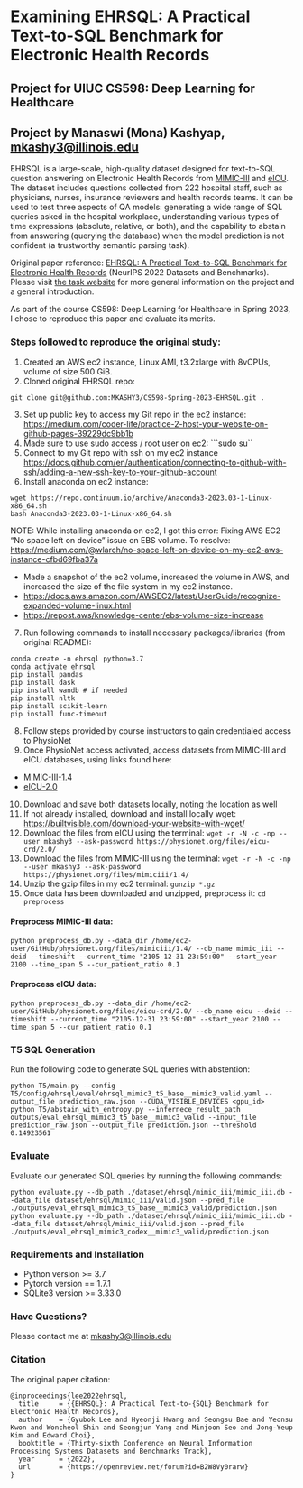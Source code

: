 # Examining EHRSQL: A Practical Text-to-SQL Benchmark for Electronic Health Records
## Project for UIUC CS598: Deep Learning for Healthcare
## Project by Manaswi (Mona) Kashyap, mkashy3@illinois.edu

EHRSQL is a large-scale, high-quality dataset designed for text-to-SQL question answering on Electronic Health Records from [MIMIC-III](https://physionet.org/content/mimiciii/1.4/) and [eICU](https://physionet.org/content/eicu-crd/2.0/). The dataset includes questions collected from 222 hospital staff, such as physicians, nurses, insurance reviewers and health records teams. It can be used to test three aspects of QA models: generating a wide range of SQL queries asked in the hospital workplace, understanding various types of time expressions (absolute, relative, or both), and the capability to abstain from answering (querying the database) when the model prediction is not confident (a trustworthy semantic parsing task).

Original paper reference: [EHRSQL: A Practical Text-to-SQL Benchmark for Electronic Health Records](https://arxiv.org/abs/2301.07695) (NeurIPS 2022 Datasets and Benchmarks). Please visit [the task website](https://glee4810.github.io/EHRSQL) for more general information on the project and a general introduction.

As part of the course CS598: Deep Learning for Healthcare in Spring 2023, I chose to reproduce this paper and evaluate its merits. 

### Steps followed to reproduce the original study: 
1) Created an AWS ec2 instance, Linux AMI, t3.2xlarge with 8vCPUs, volume of size 500 GiB. 
2) Cloned original EHRSQL repo:
 
 ```git clone git@github.com:MKASHY3/CS598-Spring-2023-EHRSQL.git . ```

3) Set up public key to access my Git repo in the ec2 instance: 
https://medium.com/coder-life/practice-2-host-your-website-on-github-pages-39229dc9bb1b
4) Made sure to use sudo access / root user on ec2: ```sudo su``
5) Connect to my Git repo with ssh on my ec2 instance 
https://docs.github.com/en/authentication/connecting-to-github-with-ssh/adding-a-new-ssh-key-to-your-github-account 
6) Install anaconda on ec2 instance:

```
wget https://repo.continuum.io/archive/Anaconda3-2023.03-1-Linux-x86_64.sh
bash Anaconda3-2023.03-1-Linux-x86_64.sh
```

NOTE: While installing anaconda on ec2, I got this error: Fixing AWS EC2 “No space left on device” issue on EBS volume. To resolve:
https://medium.com/@wlarch/no-space-left-on-device-on-my-ec2-aws-instance-cfbd69fba37a
  - Made a snapshot of the ec2 volume, increased the volume in AWS, and increased the size of the file system in my ec2 instance.
  - https://docs.aws.amazon.com/AWSEC2/latest/UserGuide/recognize-expanded-volume-linux.html
  - https://repost.aws/knowledge-center/ebs-volume-size-increase  

7) Run following commands to install necessary packages/libraries (from original README):
```
conda create -n ehrsql python=3.7
conda activate ehrsql
pip install pandas
pip install dask
pip install wandb # if needed
pip install nltk
pip install scikit-learn
pip install func-timeout
```

8) Follow steps provided by course instructors to gain credentialed access to PhysioNet
9) Once PhysioNet access activated, access datasets from MIMIC-III and eICU databases, using links found here:
  - [MIMIC-III-1.4](https://physionet.org/content/mimiciii/1.4/) 
  - [eICU-2.0](https://physionet.org/content/eicu-crd/2.0/)
10) Download and save both datasets locally, noting the location as well
11) If not already installed, download and install locally wget: https://builtvisible.com/download-your-website-with-wget/ 
12) Download the files from eICU using the terminal: 
```wget -r -N -c -np --user mkashy3 --ask-password https://physionet.org/files/eicu-crd/2.0/```
13) Download the files from MIMIC-III using the terminal: 
```wget -r -N -c -np --user mkashy3 --ask-password https://physionet.org/files/mimiciii/1.4/```
14) Unzip the gzip files in my ec2 terminal: 
```gunzip *.gz```
15) Once data has been downloaded and unzipped, preprocess it:
```cd preprocess```

#### Preprocess MIMIC-III data: 
```
python preprocess_db.py --data_dir /home/ec2-user/GitHub/physionet.org/files/mimiciii/1.4/ --db_name mimic_iii --deid --timeshift --current_time "2105-12-31 23:59:00" --start_year 2100 --time_span 5 --cur_patient_ratio 0.1
```

#### Preprocess eICU data: 
```
python preprocess_db.py --data_dir /home/ec2-user/GitHub/physionet.org/files/eicu-crd/2.0/ --db_name eicu --deid --timeshift --current_time "2105-12-31 23:59:00" --start_year 2100 --time_span 5 --cur_patient_ratio 0.1
```

### T5 SQL Generation

Run the following code to generate SQL queries with abstention: 
```
python T5/main.py --config T5/config/ehrsql/eval/ehrsql_mimic3_t5_base__mimic3_valid.yaml --output_file prediction_raw.json --CUDA_VISIBLE_DEVICES <gpu_id>
python T5/abstain_with_entropy.py --infernece_result_path outputs/eval_ehrsql_mimic3_t5_base__mimic3_valid --input_file prediction_raw.json --output_file prediction.json --threshold 0.14923561
```

### Evaluate 

Evaluate our generated SQL queries by running the following commands:
```
python evaluate.py --db_path ./dataset/ehrsql/mimic_iii/mimic_iii.db --data_file dataset/ehrsql/mimic_iii/valid.json --pred_file ./outputs/eval_ehrsql_mimic3_t5_base__mimic3_valid/prediction.json
python evaluate.py --db_path ./dataset/ehrsql/mimic_iii/mimic_iii.db --data_file dataset/ehrsql/mimic_iii/valid.json --pred_file ./outputs/eval_ehrsql_mimic3_codex__mimic3_valid/prediction.json
```


###  Requirements and Installation
- Python version >= 3.7
- Pytorch version == 1.7.1
- SQLite3 version >= 3.33.0

###  Have Questions?

Please contact me at mkashy3@illinois.edu




### Citation

The original paper citation:

```
@inproceedings{lee2022ehrsql,
  title     = {{EHRSQL}: A Practical Text-to-{SQL} Benchmark for Electronic Health Records},
  author    = {Gyubok Lee and Hyeonji Hwang and Seongsu Bae and Yeonsu Kwon and Woncheol Shin and Seongjun Yang and Minjoon Seo and Jong-Yeup Kim and Edward Choi},
  booktitle = {Thirty-sixth Conference on Neural Information Processing Systems Datasets and Benchmarks Track},
  year      = {2022},
  url       = {https://openreview.net/forum?id=B2W8Vy0rarw}
}
```
